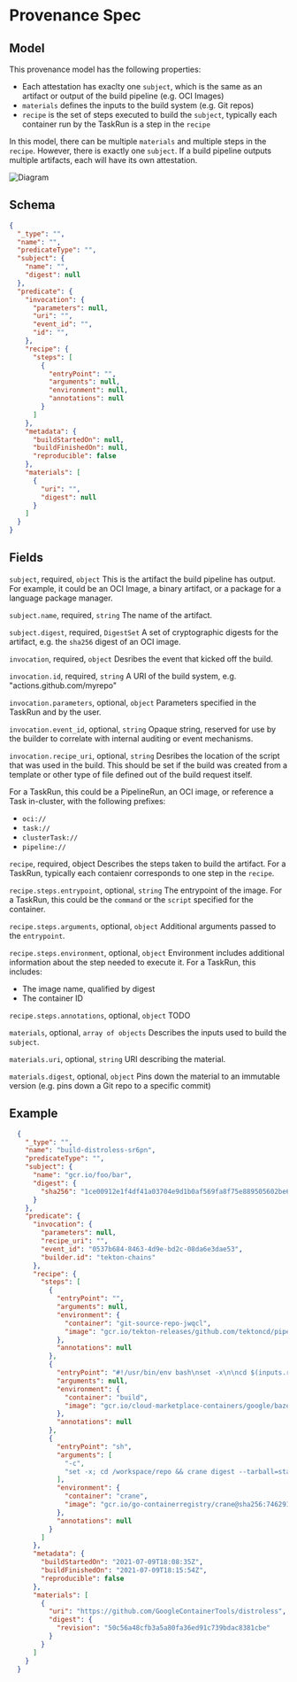 # Provenance Spec

## Model

This provenance model has the following properties:
* Each attestation has exaclty one `subject`, which is the same as an artifact or output of the build pipeline (e.g. OCI Images)
* `materials` defines the inputs to the build system (e.g. Git repos)
* `recipe` is the set of steps executed to build the `subject`, typically each container run by the TaskRun is a step in the `recipe`

In this model, there can be multiple `materials` and multiple steps in the `recipe`. 
However, there is exactly one `subject`.
If a build pipeline outputs multiple artifacts, each will have its own attestation.

![Diagram](images/provenance-diagram.png)


## Schema

```json
{
  "_type": "",
  "name": "",
  "predicateType": "",
  "subject": {
    "name": "",
    "digest": null
  },
  "predicate": {
    "invocation": {
      "parameters": null,
      "uri": "",
      "event_id": "",
      "id": "",
    },
    "recipe": {
      "steps": [
        {
          "entryPoint": "",
          "arguments": null,
          "environment": null,
          "annotations": null
        }
      ]
    },
    "metadata": {
      "buildStartedOn": null,
      "buildFinishedOn": null,
      "reproducible": false
    },
    "materials": [
      {
        "uri": "",
        "digest": null
      }
    ]
  }
}
```

## Fields

`subject`, required, `object`
This is the artifact the build pipeline has output.
For example, it could be an OCI Image, a binary artifact, or a package for a language package manager.

`subject.name`, required, `string`
The name of the artifact.

`subject.digest`, required, `DigestSet`
A set of cryptographic digests for the artifact, e.g. the `sha256` digest of an OCI image.

`invocation`, required, `object`
Desribes the event that kicked off the build.

`invocation.id`, required, `string`
A URI of the build system, e.g. "actions.github.com/myrepo"

`invocation.parameters`, optional, `object`
Parameters specified in the TaskRun and by the user.

`invocation.event_id`, optional, `string`
Opaque string, reserved for use by the builder to correlate with internal auditing or event mechanisms.

`invocation.recipe_uri`, optional, `string`
Desribes the location of the script that was used in the build.
This should be set if the build was created from a template or other type of file defined out of the build request itself.

For a TaskRun, this could be a PipelineRun, an OCI image, or reference a Task in-cluster, with the following prefixes:

* `oci://`
* `task://`
* `clusterTask://`
* `pipeline://`

`recipe`, required, object
Describes the steps taken to build the artifact.
For a TaskRun, typically each contaienr corresponds to one step in the `recipe`.

`recipe.steps.entrypoint`, optional, `string`
The entrypoint of the image. 
For a TaskRun, this could be the `command` or the `script` specified for the container.

`recipe.steps.arguments`, optional, `object`
Additional arguments passed to the `entrypoint`.

`recipe.steps.environment`, optional, `object`
Environment includes additional information about the step needed to execute it.
For a TaskRun, this includes:
* The image name, qualified by digest
* The container ID


`recipe.steps.annotations`, optional, `object`
TODO

`materials`, optional, `array of objects`
Describes the inputs used to build the `subject`.

`materials.uri`, optional, `string`
URI describing the material.

`materials.digest`, optional, `object`
Pins down the material to an immutable version (e.g. pins down a Git repo to a specific commit)


## Example

```json
  {
    "_type": "",
    "name": "build-distroless-sr6pn",
    "predicateType": "",
    "subject": {
      "name": "gcr.io/foo/bar",
      "digest": {
        "sha256": "1ce00912e1f4df41a03704e9d1b0af569fa8f75e889505602be6424f3040011c"
      }
    },
    "predicate": {
      "invocation": {
        "parameters": null,
        "recipe_uri": "",
        "event_id": "0537b684-8463-4d9e-bd2c-08da6e3dae53",
        "builder.id": "tekton-chains"
      },
      "recipe": {
        "steps": [
          {
            "entryPoint": "",
            "arguments": null,
            "environment": {
              "container": "git-source-repo-jwqcl",
              "image": "gcr.io/tekton-releases/github.com/tektoncd/pipeline/cmd/git-init@sha256:b963f6e7a69617db57b685893256f978436277094c21d43b153994acd8a01247"
            },
            "annotations": null
          },
          {
            "entryPoint": "#!/usr/bin/env bash\nset -x\n\ncd $(inputs.resources.repo.path)\n\nbazel build --host_force_python=PY2 //package_manager:dpkg_parser.par\ncp bazel-bin/package_manager/dpkg_parser.par .\n\nbazel build //base:static_root_amd64_debian10.tar\n\ncp bazel-bin/base/static_root_amd64_debian10.tar .\n\nfind /workspace/repo\npwd\n\necho \"gcr.io/foo/bar\" > $(results.IMAGE_URL.path)\n",
            "arguments": null,
            "environment": {
              "container": "build",
              "image": "gcr.io/cloud-marketplace-containers/google/bazel@sha256:010a1ecd1a8c3610f12039a25b823e3a17bd3e8ae455a53e340dcfdd37a49964"
            },
            "annotations": null
          },
          {
            "entryPoint": "sh",
            "arguments": [
              "-c",
              "set -x; cd /workspace/repo && crane digest --tarball=static_root_amd64_debian10.tar > $(results.IMAGE_DIGEST.path) && cat $(results.IMAGE_DIGEST.path)"
            ],
            "environment": {
              "container": "crane",
              "image": "gcr.io/go-containerregistry/crane@sha256:746291589a530c825103f606a7fbe7633ba65fe573f614fe2f115892ecac48ad"
            },
            "annotations": null
          }
        ]
      },
      "metadata": {
        "buildStartedOn": "2021-07-09T18:08:35Z",
        "buildFinishedOn": "2021-07-09T18:15:54Z",
        "reproducible": false
      },
      "materials": [
        {
          "uri": "https://github.com/GoogleContainerTools/distroless",
          "digest": {
            "revision": "50c56a48cfb3a5a80fa36ed91c739bdac8381cbe"
          }
        }
      ]
    }
  }
```
